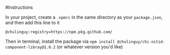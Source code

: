 #Instructions

In your project, create a `.npmrc` in the same directory as your `package.json`, and then add this line to it

`@chulinguy:registry=https://npm.pkg.github.com/`

Then in terminal, install the package via `npm install @chulinguy/chi-nitid-component-libray@1.0.2` (or whatever version you'd like)

